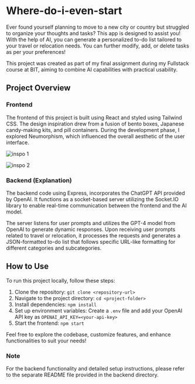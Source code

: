 # Where-do-i-even-start

Ever found yourself planning to move to a new city or country but struggled to organize your thoughts and tasks? This app is designed to assist you! With the help of AI, you can generate a personalized to-do list tailored to your travel or relocation needs. You can further modify, add, or delete tasks as per your preferences!

This project was created as part of my final assignment during my Fullstack course at BIT, aiming to combine AI capabilities with practical usability.

## Project Overview

### Frontend
The frontend of this project is built using React and styled using Tailwind CSS. The design inspiration drew from a fusion of bento boxes, Japanese candy-making kits, and pill containers. During the development phase, I explored Neumorphism, which influenced the overall aesthetic of the user interface.

![inspo 1](https://images.unsplash.com/photo-1596463059283-da257325bab8?q=80&w=1170&auto=format&fit=crop&ixlib=rb-4.0.3&ixid=M3wxMjA3fDB8MHxwaG90by1wYWdlfHx8fGVufDB8fHx8fA%3D%3D)

![inspo 2](https://i.ytimg.com/vi/7Vd_AXGYAqo/maxresdefault.jpg)

### Backend (Explanation)
The backend code using Express, incorporates the ChatGPT API provided by OpenAI. It functions as a socket-based server utilizing the Socket.IO library to enable real-time communication between the frontend and the AI model.

The server listens for user prompts and utilizes the GPT-4 model from OpenAI to generate dynamic responses. Upon receiving user prompts related to travel or relocation, it processes the requests and generates a JSON-formatted to-do list that follows specific URL-like formatting for different categories and subcategories.


## How to Use
To run this project locally, follow these steps:
1. Clone the repository: `git clone <repository-url>`
2. Navigate to the project directory: `cd <project-folder>`
3. Install dependencies: `npm install`
4. Set up environment variables: Create a `.env` file and add your OpenAI API key as `OPENAI_API_KEY=<your-api-key>`
5. Start the frontend: `npm start`

Feel free to explore the codebase, customize features, and enhance functionalities to suit your needs!

### Note
For the backend functionality and detailed setup instructions, please refer to the separate README file provided in the backend directory.


